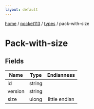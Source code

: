 ```yaml
---
layout: default
---
```


[home](/)  /  [pocket113](/protocol/pocket113)  /  [types](/protocol/pocket113/types)  /  pack-with-size

# Pack-with-size

## Fields

Name | Type | Endianness
---|---|:---:
id | string | 
version | string | 
size | ulong | little endian

